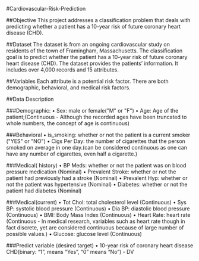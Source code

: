 #Cardiovascular-Risk-Prediction


##Objective
This project addresses a classification problem that deals with predicting whether a patient has a 10-year risk of future coronary heart disease (CHD).


##Dataset
The dataset is from an ongoing cardiovascular study on residents of the town of Framingham, Massachusetts. The classification goal is to predict whether the patient has a 10-year risk of future coronary heart disease (CHD). The dataset provides the patients’ information. It includes over 4,000 records and 15 attributes.

##Variables
Each attribute is a potential risk factor. There are both demographic, behavioral, and medical risk factors.

##Data Description

###Demographic:
• Sex: male or female("M" or "F") • Age: Age of the patient;(Continuous - Although the recorded ages have been truncated to whole numbers, the concept of age is continuous)

###Behavioral
• is_smoking: whether or not the patient is a current smoker ("YES" or "NO") • Cigs Per Day: the number of cigarettes that the person smoked on average in one day.(can be considered continuous as one can have any number of cigarettes, even half a cigarette.)

###Medical( history)
• BP Meds: whether or not the patient was on blood pressure medication (Nominal) • Prevalent Stroke: whether or not the patient had previously had a stroke (Nominal) • Prevalent Hyp: whether or not the patient was hypertensive (Nominal) • Diabetes: whether or not the patient had diabetes (Nominal)

###Medical(current)
• Tot Chol: total cholesterol level (Continuous) • Sys BP: systolic blood pressure (Continuous) • Dia BP: diastolic blood pressure (Continuous) • BMI: Body Mass Index (Continuous) • Heart Rate: heart rate (Continuous - In medical research, variables such as heart rate though in fact discrete, yet are considered continuous because of large number of possible values.) • Glucose: glucose level (Continuous)

###Predict variable (desired target)
• 10-year risk of coronary heart disease CHD(binary: “1”, means “Yes”, “0” means “No”) - DV
